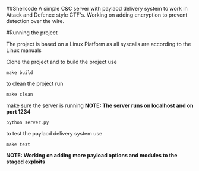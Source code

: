 ##Shellcode
A simple C&C server with paylaod delivery system to work in Attack and Defence style CTF's.
Working on adding encryption to prevent detection over the wire.

#Running the project

The project is based on a Linux Platform as all syscalls are according to the Linux manuals

Clone the project and to build the project use

`make build`

to clean the project run 

`make clean`

make sure the server is running **NOTE: The server runs on localhost and on port 1234**

`python server.py`

to test the paylaod delivery system use 

`make test`

**NOTE: Working on adding more payload options and modules to the staged exploits**